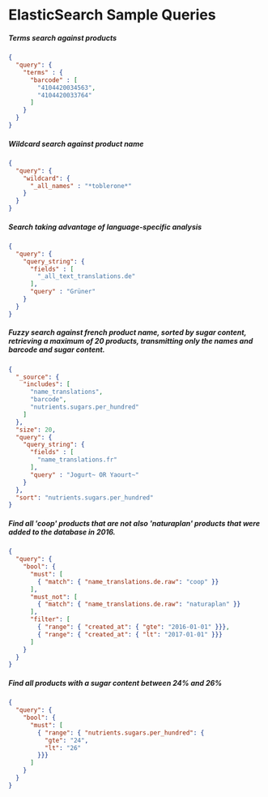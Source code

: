 # ElasticSearch Sample Queries

##### Terms search against products

```json
{
  "query": {
    "terms" : {
      "barcode" : [
        "4104420034563",
        "4104420033764"
      ]
    }
  }
}
```

##### Wildcard search against product name

```json
{
  "query": {
    "wildcard": {
      "_all_names" : "*toblerone*"
    }
  }
}
```

##### Search taking advantage of language-specific analysis

```json
{
  "query": {
    "query_string": {
      "fields" : [
        "_all_text_translations.de"
      ],
      "query" : "Grüner"
    }
  }
}
```

##### Fuzzy search against french product name, sorted by sugar content, retrieving a maximum of 20 products, transmitting only the names and barcode and sugar content.

```json
{
  "_source": {
    "includes": [
      "name_translations",
      "barcode",
      "nutrients.sugars.per_hundred"
    ]
  },
  "size": 20,
  "query": {
    "query_string": {
      "fields" : [
        "name_translations.fr"
      ],
      "query" : "Jogurt~ OR Yaourt~"
    }
  },
  "sort": "nutrients.sugars.per_hundred"
}
```

##### Find all 'coop' products that are not also 'naturaplan' products that were added to the database in 2016.

```json
{
  "query": {
    "bool": {
      "must": [
        { "match": { "name_translations.de.raw": "coop" }}
      ],
      "must_not": [
        { "match": { "name_translations.de.raw": "naturaplan" }}
      ],
      "filter": [
        { "range": { "created_at": { "gte": "2016-01-01" }}},
        { "range": { "created_at": { "lt": "2017-01-01" }}}
      ]
    }
  }
}
```

##### Find all products with a sugar content between 24% and 26%

```json
{
  "query": {
    "bool": {
      "must": [
        { "range": { "nutrients.sugars.per_hundred": {
          "gte": "24",
          "lt": "26"
        }}}
      ]
    }
  }
}
```

